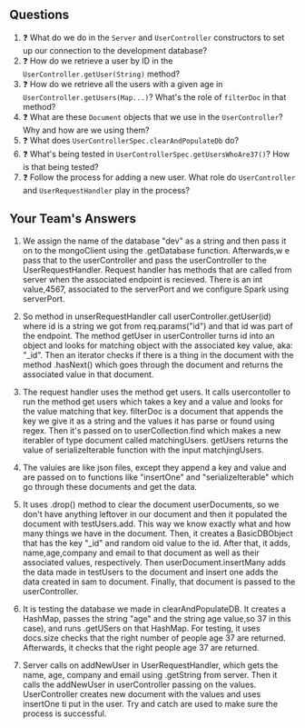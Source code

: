 ## Questions

1. :question: What do we do in the `Server` and `UserController` constructors
to set up our connection to the development database?
2. :question: How do we retrieve a user by ID in the `UserController.getUser(String)` method?
3. :question: How do we retrieve all the users with a given age 
in `UserController.getUsers(Map...)`? What's the role of `filterDoc` in that
method?
4. :question: What are these `Document` objects that we use in the `UserController`? 
Why and how are we using them?
5. :question: What does `UserControllerSpec.clearAndPopulateDb` do?
6. :question: What's being tested in `UserControllerSpec.getUsersWhoAre37()`?
How is that being tested?
7. :question: Follow the process for adding a new user. What role do `UserController` and 
`UserRequestHandler` play in the process?

## Your Team's Answers

1. We assign the name of the database "dev" as a string and then pass it on to the mongoClient using the .getDatabase function. Afterwards,w e pass that to the userController and pass the userController to the UserRequestHandler. Request handler has methods that are called from server when the associated endpoint is recieved. There is an int value,4567, associated to the serverPort and we configure Spark using serverPort.


2. So method in unserRequestHandler call userController.getUser(id) where id is a string we got from req.params("id") and that id was part of the endpoint. The method getUser in userController turns id into an object and looks for matching object with the associated key value, aka: "_id". Then an iterator checks if there is a thing in the document with the method .hasNext() which goes through the document and returns the associated value in that document.

3. The request handler uses the method get users. It calls usercontoller to run the method get users which takes a key and a value and looks for the value matching that key. filterDoc is a document that appends the key we give it as a string and the values it has parse or found using regex. Then it's passed on to userCollection.find which makes a new iterabler of type document called matchingUsers. getUsers returns the value of serializeIterable function with the input matchjingUsers.

4. The valuies are like json files, except they append a key and value and are passed on to functions like "insertOne" and "serializeIterable" which go through these documents and get the data.

5. It uses .drop() method to clear the document userDocuments, so we don't have anything leftover in our document and then it populated the document with testUsers.add. This way we know exactly what and how many things we have in the document. Then, it creates a BasicDBObject that has the key "_id" and random oid value to the id. After that, it adds, name,age,company and email to that document as well as their associated values, respectively. Then userDocument.insertMany adds the data made in testUsers to the document and insert one adds the data created in sam to document. Finally, that document is passed to the userController.

6. It is testing the database we made in clearAndPopulateDB. It creates a HashMap, passes the string "age" and the string age value,so 37 in this case), and runs .getUSers on that HashMap. For testing, it uses docs.size checks that the right number of people age 37 are  returned. Afterwards, it checks that the right people age 37 are returned.

7. Server calls on addNewUser in UserRequestHandler, which gets the name, age, company and email using .getString from server. Then it calls the addNewUser in userController passing on the values. UserController creates new document with the values and uses insertOne ti put in the user. Try and catch are used to make sure the process is successful.


